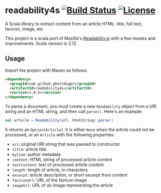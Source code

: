 # readability4s [![Build Status](https://travis-ci.org/ghostdogpr/readability4s.svg?branch=master)](https://travis-ci.org/ghostdogpr/readability4s) [![License](http://img.shields.io/:license-Apache%202-red.svg)](http://www.apache.org/licenses/LICENSE-2.0.txt)
A Scala library to extract content from an article HTML: title, full text, favicon, image, etc.

This project is a scala port of Mozilla's [Readability.js](https://github.com/mozilla/readability) with a few tweaks and improvements.
Scala version is 2.12.

## Usage

Import the project with Maven as follows:

```xml
<dependency>
  <groupId>com.github.ghostdogpr</groupId>
  <artifactId>readability4s</artifactId>
  <version>1.0.5</version>
</dependency>
```

To parse a document, you must create a new `Readability` object from a URI string and an HTML string, and then call `parse()`. Here's an example:

```scala
val article = Readability(url, htmlString).parse()
```

It returns an `Option[Article]`.
It is either `None` when the article could not be processed, or an `Article` with the following properties:

* `uri`: original URI string that was passed to constructor
* `title`: article title
* `byline`: author metadata
* `content`: HTML string of processed article content
* `textContent`: text of processed article content
* `length`: length of article, in characters
* `excerpt`: article description, or short excerpt from content
* `faviconUrl`: URL of the favicon image
* `imageUrl`: URL of an image representing the article